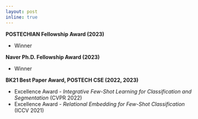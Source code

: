 ```yaml
---
layout: post
inline: true
---
```


**POSTECHIAN Fellowship Award (2023)**
- Winner

**Naver Ph.D. Fellowship Award (2023)**
- Winner

**BK21 Best Paper Award, POSTECH CSE (2022, 2023)**
- Excellence Award \- *Integrative Few-Shot Learning for Classification and Segmentation* (CVPR 2022)
- Excellence Award \- *Relational Embedding for Few-Shot Classification* (ICCV 2021)
